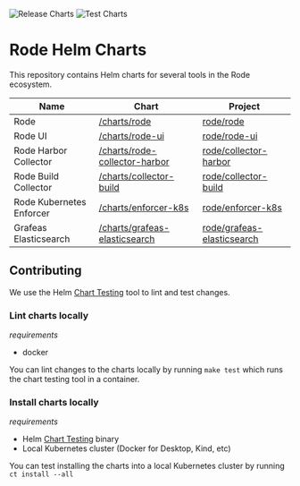 ![Release Charts](https://github.com/rode/charts/workflows/Release%20Charts/badge.svg) ![Test Charts](https://github.com/rode/charts/workflows/Test%20Charts/badge.svg)

# Rode Helm Charts

This repository contains Helm charts for several tools in the Rode ecosystem.

| Name | Chart | Project |
| ---- | ----- | ------- |
| Rode | [/charts/rode](https://github.com/rode/charts/tree/main/charts/rode) | [rode/rode](https://github.com/rode/rode) |  
| Rode UI | [/charts/rode-ui](https://github.com/rode/charts/tree/main/charts/rode-ui) | [rode/rode-ui](https://github.com/rode/rode-ui) |
| Rode Harbor Collector | [/charts/rode-collector-harbor](https://github.com/rode/charts/tree/main/charts/rode-collector-harbor) | [rode/collector-harbor](https://github.com/rode/collector-harbor) |
| Rode Build Collector | [/charts/collector-build](https://github.com/rode/charts/tree/main/charts/rode-collector-build) | [rode/collector-build](https://github.com/rode/collector-build) |
| Rode Kubernetes Enforcer | [/charts/enforcer-k8s](https://github.com/rode/charts/tree/main/charts/enforcer-k8s) | [rode/enforcer-k8s](https://github.com/rode/enforcer-k8s) |
| Grafeas Elasticsearch | [/charts/grafeas-elasticsearch](https://github.com/rode/charts/tree/main/charts/grafeas-elasticsearch) | [rode/grafeas-elasticsearch](https://github.com/rode/grafeas-elasticsearch) |


## Contributing

We use the Helm [Chart Testing](https://github.com/helm/chart-testing) tool to lint and test changes.

### Lint charts locally

*requirements*
- docker

You can lint changes to the charts locally by running `make test` which runs the chart testing tool in a container.

### Install charts locally

*requirements*
- Helm [Chart Testing](https://github.com/helm/chart-testing) binary
- Local Kubernetes cluster (Docker for Desktop, Kind, etc)

You can test installing the charts into a local Kubernetes cluster by running `ct install --all`
